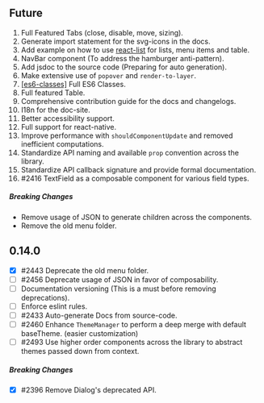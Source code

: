 ## Future

1. Full Featured Tabs (close, disable, move, sizing).
1. Generate import statement for the svg-icons in the docs.
1. Add example on how to use [react-list](https://github.com/orgsync/react-list) for lists, menu items and table.
1. NavBar component (To address the hamburger anti-pattern).
1. Add jsdoc to the source code (Preparing for auto generation).
1. Make extensive use of `popover` and `render-to-layer`.
1. [\[es6-classes\]](https://github.com/callemall/material-ui/tree/es6-classes) Full ES6 Classes.
1. Full featured Table.
1. Comprehensive contribution guide for the docs and changelogs.
1. I18n for the doc-site.
1. Better accessibility support.
1. Full support for react-native.
1. Improve performance with `shouldComponentUpdate` and removed inefficient computations.
1. Standardize API naming and available `prop` convention across the library.
1. Standardize API callback signature and provide formal documentation.
1. #2416 TextField as a composable component for various field types.

##### Breaking Changes

* Remove usage of JSON to generate children across the components.
* Remove the old menu folder.

## 0.14.0

- [x] #2443 Deprecate the old menu folder.
- [ ] #2456 Deprecate usage of JSON in favor of composability.
- [ ] Documentation versioning (This is a must before removing deprecations).
- [ ] Enforce eslint rules.
- [ ] #2433 Auto-generate Docs from source-code.
- [ ] #2460 Enhance `ThemeManager` to perform a deep merge with default baseTheme. (easier customization)
- [ ] #2493 Use higher order components across the library to abstract themes passed down from context.

##### Breaking Changes

- [x] #2396 Remove Dialog's deprecated API.
